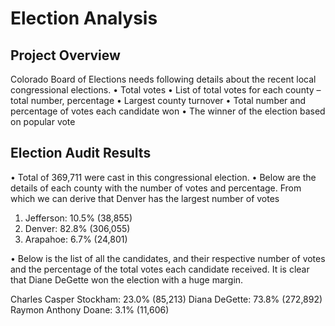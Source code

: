 # Election Analysis

## Project Overview
Colorado Board of Elections needs following details about the recent local congressional elections.
•	Total votes 
•	List of total votes for each county – total number, percentage
•	Largest county turnover
•	Total number and percentage of votes each candidate won
•	The winner of the election based on popular vote

## Election Audit Results

•	Total of 369,711 were cast in this congressional election.
•	Below are the details of each county with the number of votes and percentage. From which we can derive that Denver has the largest number of votes

1.	Jefferson: 10.5% (38,855)
2.	Denver: 82.8% (306,055)
3.	Arapahoe: 6.7% (24,801)

•	Below is the list of all the candidates, and their respective number of votes and the percentage                                             of the total votes each candidate received. It is clear that Diane DeGette won the election with a huge margin.

Charles Casper Stockham: 23.0% (85,213)
Diana DeGette: 73.8% (272,892)
Raymon Anthony Doane: 3.1% (11,606)
